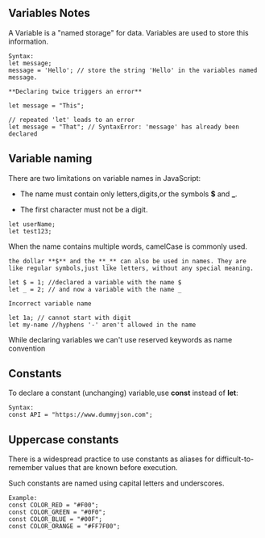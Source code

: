 ## Variables Notes

A Variable is a "named storage" for data. Variables are used to store this information.

```
Syntax:
let message;
message = 'Hello'; // store the string 'Hello' in the variables named message.

**Declaring twice triggers an error**

let message = "This";

// repeated 'let' leads to an error
let message = "That"; // SyntaxError: 'message' has already been declared

```

## Variable naming

There are two limitations on variable names in JavaScript:

- The name must contain only letters,digits,or the symbols **$** and **\_**.

- The first character must not be a digit.

```
let userName;
let test123;
```

When the name contains multiple words, camelCase is commonly used.

```
the dollar **$** and the **_** can also be used in names. They are like regular symbols,just like letters, without any special meaning.

let $ = 1; //declared a variable with the name $
let _ = 2; // and now a variable with the name _

Incorrect variable name

let 1a; // cannot start with digit
let my-name //hyphens '-' aren't allowed in the name
```

While declaring variables we can't use reserved keywords as name convention

## Constants

To declare a constant (unchanging) variable,use **const** instead of **let**:

```
Syntax:
const API = "https://www.dummyjson.com";
```

## Uppercase constants

There is a widespread practice to use constants as aliases for difficult-to-remember values that are known before execution.

Such constants are named using capital letters and underscores.

```
Example:
const COLOR_RED = "#F00";
const COLOR_GREEN = "#0F0";
const COLOR_BLUE = "#00F";
const COLOR_ORANGE = "#FF7F00";
```
